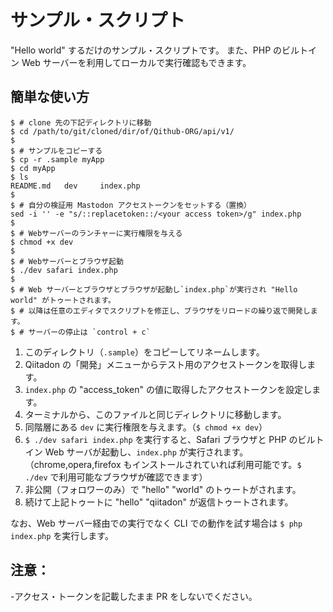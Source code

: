 # サンプル・スクリプト

"Hello world" するだけのサンプル・スクリプトです。
また、PHP のビルトイン Web サーバーを利用してローカルで実行確認もできます。

## 簡単な使い方

```shellsession
$ # clone 先の下記ディレクトリに移動
$ cd /path/to/git/cloned/dir/of/Qithub-ORG/api/v1/
$
$ # サンプルをコピーする
$ cp -r .sample myApp
$ cd myApp
$ ls
README.md	dev		index.php
$
$ # 自分の検証用 Mastodon アクセストークンをセットする（置換）
sed -i '' -e "s/::replacetoken::/<your access token>/g" index.php
$
$ # Webサーバーのランチャーに実行権限を与える
$ chmod +x dev
$ 
$ # Webサーバーとブラウザ起動
$ ./dev safari index.php
$
$ # Web サーバーとブラウザとブラウザが起動し`index.php`が実行され "Hello world" がトゥートされます。
$ # 以降は任意のエディタでスクリプトを修正し、ブラウザをリロードの繰り返で開発します。
$ # サーバーの停止は `control + c`
```


1. このディレクトリ（`.sample`）をコピーしてリネームします。
1. Qiitadon の「開発」メニューからテスト用のアクセストークンを取得します。
1. `index.php` の "access_token" の値に取得したアクセストークンを設定します。
1. ターミナルから、このファイルと同じディレクトリに移動します。
1. 同階層にある `dev` に実行権限を与えます。（`$ chmod +x dev`）
1. `$ ./dev safari index.php` を実行すると、Safari ブラウザと PHP のビルトイン Web サーバが起動し、`index.php` が実行されます。<br>（chrome,opera,firefox もインストールされていれば利用可能です。`$ ./dev` で利用可能なブラウザが確認できます）
1. 非公開（フォロワーのみ）で "hello" "world" のトゥートがされます。
1. 続けて上記トゥートに "hello" "qiitadon" が返信トゥートされます。

なお、Web サーバー経由での実行でなく CLI での動作を試す場合は `$ php index.php` を実行します。


## 注意：

-アクセス・トークンを記載したまま PR をしないでください。
